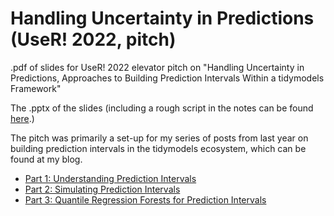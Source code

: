 
# Handling Uncertainty in Predictions (UseR! 2022, pitch)

<!-- badges: start -->
<!-- badges: end -->

.pdf of slides for UseR! 2022 elevator pitch on "Handling Uncertainty in Predictions, Approaches to Building Prediction Intervals Within a tidymodels Framework"

The .pptx of the slides (including a rough script in the notes can be found [here](https://docs.google.com/presentation/d/1QNvx_n4_lPe4kfK4IsrkCKFDqoIgQmxp/edit?usp=sharing&ouid=104437923524095184714&rtpof=true&sd=true).)

The pitch was primarily a set-up for my series of posts from last year on building prediction intervals in the tidymodels ecosystem, which can be found at my blog.

* [Part 1: Understanding Prediction Intervals](https://www.bryanshalloway.com/2021/03/18/intuition-on-uncertainty-of-predictions-introduction-to-prediction-intervals/)
* [Part 2: Simulating Prediction Intervals](https://www.bryanshalloway.com/2021/04/05/simulating-prediction-intervals/)
* [Part 3: Quantile Regression Forests for Prediction Intervals](https://www.bryanshalloway.com/2021/04/21/quantile-regression-forests-for-prediction-intervals/)

